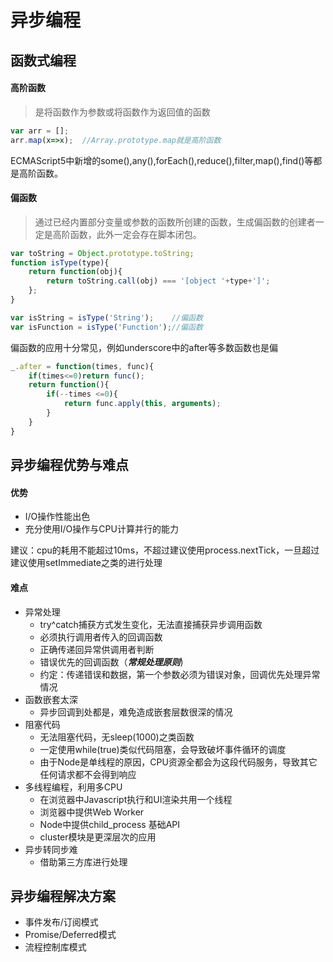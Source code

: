 # 异步编程

## 函数式编程

#### 高阶函数
> 是将函数作为参数或将函数作为返回值的函数

```javascript
var arr = [];
arr.map(x=>x);  //Array.prototype.map就是高阶函数
```

ECMAScript5中新增的some(),any(),forEach(),reduce(),filter,map(),find()等都是高阶函数。

#### 偏函数

> 通过已经内置部分变量或参数的函数所创建的函数，生成偏函数的创建者一定是高阶函数，此外一定会存在脚本闭包。
> 

```javascript
var toString = Object.prototype.toString;
function isType(type){
    return function(obj){
        return toString.call(obj) === '[object '+type+']';
    };
}

var isString = isType('String');    //偏函数
var isFunction = isType('Function');//偏函数

```

偏函数的应用十分常见，例如underscore中的after等多数函数也是偏

```javascript
_.after = function(times, func){
    if(times<=0)return func();
    return function(){
        if(--times <=0){
            return func.apply(this, arguments);
        }
    }
}
```

## 异步编程优势与难点

#### 优势

+ I/O操作性能出色
+ 充分使用I/O操作与CPU计算并行的能力

建议：cpu的耗用不能超过10ms，不超过建议使用process.nextTick，一旦超过建议使用setImmediate之类的进行处理

#### 难点

+ 异常处理
    - try^catch捕获方式发生变化，无法直接捕获异步调用函数
    - 必须执行调用者传入的回调函数
    - 正确传递回异常供调用者判断
    - 错误优先的回调函数（***常规处理原则***)
    - 约定：传递错误和数据，第一个参数必须为错误对象，回调优先处理异常情况
+ 函数嵌套太深
    - 异步回调到处都是，难免造成嵌套层数很深的情况
+ 阻塞代码
    - 无法阻塞代码，无sleep(1000)之类函数
    - 一定使用while(true)类似代码阻塞，会导致破坏事件循环的调度
    - 由于Node是单线程的原因，CPU资源全都会为这段代码服务，导致其它任何请求都不会得到响应
+ 多线程编程，利用多CPU
    - 在浏览器中Javascript执行和UI渲染共用一个线程
    - 浏览器中提供Web Worker
    - Node中提供child_process 基础API
    - cluster模块是更深层次的应用
+ 异步转同步难
    - 借助第三方库进行处理

## 异步编程解决方案

+ 事件发布/订阅模式
+ Promise/Deferred模式
+ 流程控制库模式

